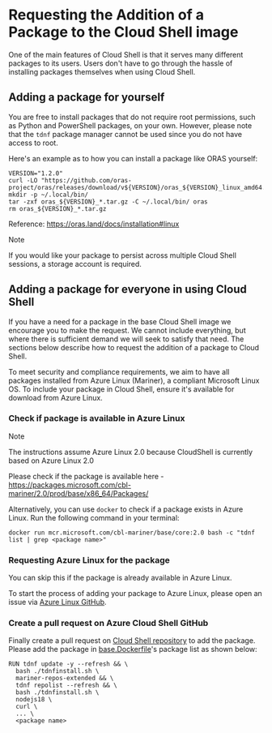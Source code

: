 # Requesting the Addition of a Package to the Cloud Shell image

One of the main features of Cloud Shell is that it serves many different packages to its users. Users don't have to go through the hassle of installing packages themselves when using Cloud Shell.

## Adding a package for yourself

You are free to install packages that do not require root permissions, such as Python and PowerShell packages, on your own. However, please note that the `tdnf` package manager cannot be used since you do not have access to root.

Here's an example as to how you can install a package like ORAS yourself:

```
VERSION="1.2.0"
curl -LO "https://github.com/oras-project/oras/releases/download/v${VERSION}/oras_${VERSION}_linux_amd64.tar.gz"
mkdir -p ~/.local/bin/
tar -zxf oras_${VERSION}_*.tar.gz -C ~/.local/bin/ oras
rm oras_${VERSION}_*.tar.gz
```
Reference: https://oras.land/docs/installation#linux
> [!NOTE]
> If you would like your package to persist across multiple Cloud Shell sessions, a storage account is required.

## Adding a package for everyone in using Cloud Shell

If you have a need for a package in the base Cloud Shell image we encourage you to make the request. We cannot include everything, but where there is sufficient demand we will seek to satisfy that need. The sections below describe how to request the addition of a package to Cloud Shell.

To meet security and compliance requirements, we aim to have all packages installed from Azure Linux (Mariner), a compliant Microsoft Linux OS. To include your package in Cloud Shell, ensure it's available for download from Azure Linux.

### Check if package is available in Azure Linux

> [!NOTE]
> The instructions assume Azure Linux 2.0 because CloudShell is currently based on Azure Linux 2.0

Please check if the package is available here - 
https://packages.microsoft.com/cbl-mariner/2.0/prod/base/x86_64/Packages/

Alternatively, you can use `docker` to check if a package exists in Azure Linux. Run the following command in your terminal:

```
docker run mcr.microsoft.com/cbl-mariner/base/core:2.0 bash -c "tdnf list | grep <package name>"
 ```

### Requesting Azure Linux for the package

You can skip this if the package is already available in Azure Linux.

To start the process of adding your package to Azure Linux, please open an issue via [Azure Linux GitHub](https://github.com/microsoft/azurelinux/issues).
### Create a pull request on Azure Cloud Shell GitHub

Finally create a pull request on [Cloud Shell repository](https://github.com/Azure/CloudShell) to add the package. Please add the package in [base.Dockerfile](https://github.com/Azure/CloudShell/blob/master/linux/base.Dockerfile)'s package list as shown below: 


```
RUN tdnf update -y --refresh && \
  bash ./tdnfinstall.sh \
  mariner-repos-extended && \
  tdnf repolist --refresh && \
  bash ./tdnfinstall.sh \
  nodejs18 \
  curl \
  ... \
  <package name>
```


